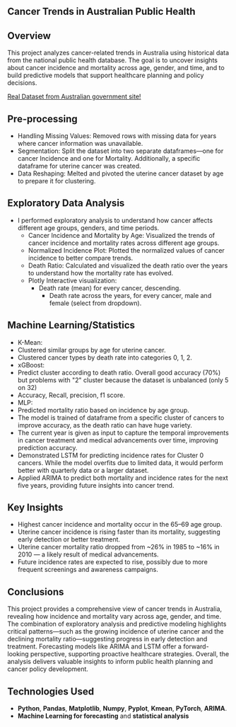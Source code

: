 ## **Cancer Trends in Australian Public Health**


## **Overview**
This project analyzes cancer-related trends in Australia using historical data from the national public health database. The goal is to uncover insights about cancer incidence and mortality across age, gender, and time, and to build predictive models that support healthcare planning and policy decisions.

[Real Dataset from Australian government site!](https://data.gov.au/dataset/ds-dga-05696f6f-6ff5-42a2-904f-af5e4d1f56f8/details?q=cancer)


## **Pre-processing**
- Handling Missing Values: Removed rows with missing data for years where cancer information was unavailable.
- Segmentation: Split the dataset into two separate dataframes—one for cancer Incidence and one for Mortality. Additionally, a specific dataframe for uterine cancer was created.
- Data Reshaping: Melted and pivoted the uterine cancer dataset by age to prepare it for clustering.

## **Exploratory Data Analysis**
 - I performed exploratory analysis to understand how cancer affects different age groups, genders, and time periods.
    - Cancer Incidence and Mortality by Age: Visualized the trends of cancer incidence and mortality rates across different age groups.
    - Normalized Incidence Plot: Plotted the normalized values of cancer incidence to better compare trends.
    - Death Ratio: Calculated and visualized the death ratio over the years to understand how the mortality rate has evolved.
    - Plotly Interactive visualization:
      - Death rate (mean) for every cancer, descending.
        - Death rate across the years, for every cancer, male and female (select from dropdown).

## **Machine Learning/Statistics**
- K-Mean:
 - Clustered similar groups by age for uterine cancer.
 - Clustered cancer types by death rate into categories 0, 1, 2. 
- xGBoost:
 - Predict cluster according to death ratio. Overall good accuracy (70%) but problems with "2" cluster because the dataset is unbalanced (only 5 on 32)
 - Accuracy, Recall, precision, f1 score.
- MLP:
 - Predicted mortality ratio based on incidence by age group.
 - The model is trained of dataframe from a specific cluster of cancers to improve accuracy, as the death ratio can have huge variety. 
 - The current year is given as input to capture the temporal improvements in cancer treatment and medical advancements over time, improving prediction accuracy.
- Demonstrated LSTM for predicting incidence rates for Cluster 0 cancers. While the model overfits due to limited data, it would perform better with quarterly data or a larger dataset.
- Applied ARIMA to predict both mortality and incidence rates for the next five years, providing future insights into cancer trend.

## **Key Insights** 
- Highest cancer incidence and mortality occur in the 65–69 age group.
- Uterine cancer incidence is rising faster than its mortality, suggesting early detection or better treatment.
- Uterine cancer mortality ratio dropped from ~26% in 1985 to ~16% in 2010 — a likely result of medical advancements.
- Future incidence rates are expected to rise, possibly due to more frequent screenings and awareness campaigns.

## **Conclusions**
This project provides a comprehensive view of cancer trends in Australia, revealing how incidence and mortality vary across age, gender, and time. The combination of exploratory analysis and predictive modeling highlights critical patterns—such as the growing incidence of uterine cancer and the declining mortality ratio—suggesting progress in early detection and treatment. Forecasting models like ARIMA and LSTM offer a forward-looking perspective, supporting proactive healthcare strategies. Overall, the analysis delivers valuable insights to inform public health planning and cancer policy development.



## **Technologies Used**
- **Python**, **Pandas**, **Matplotlib**, **Numpy**, **Pyplot**, **Kmean**, **PyTorch**, **ARIMA**.
 - **Machine Learning for forecasting** and **statistical analysis**
